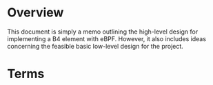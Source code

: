 # Overview
This document is simply a memo outlining the high-level design for implementing a B4 element with eBPF. However, it also includes ideas concerning the feasible basic low-level design for the project.

# Terms
